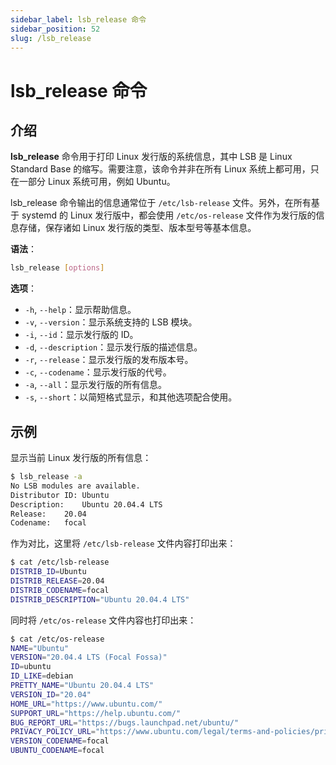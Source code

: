 ```yaml
---
sidebar_label: lsb_release 命令
sidebar_position: 52
slug: /lsb_release
---
```


# lsb_release 命令



## 介绍

**lsb_release** 命令用于打印 Linux 发行版的系统信息，其中 LSB 是 Linux Standard Base 的缩写。需要注意，该命令并非在所有 Linux 系统上都可用，只在一部分 Linux 系统可用，例如 Ubuntu。

lsb_release 命令输出的信息通常位于 `/etc/lsb-release` 文件。另外，在所有基于 systemd 的 Linux 发行版中，都会使用 `/etc/os-release` 文件作为发行版的信息存储，保存诸如 Linux 发行版的类型、版本型号等基本信息。



**语法**：

```bash
lsb_release [options]
```

**选项**：

- `-h`, `--help`：显示帮助信息。
- `-v`, `--version`：显示系统支持的 LSB 模块。
- `-i`, `--id`：显示发行版的 ID。
- `-d`, `--description`：显示发行版的描述信息。
- `-r`, `--release`：显示发行版的发布版本号。
- `-c`, `--codename`：显示发行版的代号。
- `-a`, `--all`：显示发行版的所有信息。
- `-s`, `--short`：以简短格式显示，和其他选项配合使用。



## 示例

显示当前 Linux 发行版的所有信息：

```bash
$ lsb_release -a
No LSB modules are available.
Distributor ID:	Ubuntu
Description:	Ubuntu 20.04.4 LTS
Release:	20.04
Codename:	focal
```

作为对比，这里将 `/etc/lsb-release` 文件内容打印出来：

```bash
$ cat /etc/lsb-release 
DISTRIB_ID=Ubuntu
DISTRIB_RELEASE=20.04
DISTRIB_CODENAME=focal
DISTRIB_DESCRIPTION="Ubuntu 20.04.4 LTS"
```

同时将 `/etc/os-release` 文件内容也打印出来：

```bash
$ cat /etc/os-release 
NAME="Ubuntu"
VERSION="20.04.4 LTS (Focal Fossa)"
ID=ubuntu
ID_LIKE=debian
PRETTY_NAME="Ubuntu 20.04.4 LTS"
VERSION_ID="20.04"
HOME_URL="https://www.ubuntu.com/"
SUPPORT_URL="https://help.ubuntu.com/"
BUG_REPORT_URL="https://bugs.launchpad.net/ubuntu/"
PRIVACY_POLICY_URL="https://www.ubuntu.com/legal/terms-and-policies/privacy-policy"
VERSION_CODENAME=focal
UBUNTU_CODENAME=focal
```

